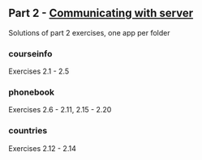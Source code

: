 ## Part 2 - [Communicating with server](https://fullstackopen.com/en/part2)

Solutions of part 2 exercises, one app per folder

### courseinfo
Exercises 2.1 - 2.5

### phonebook
Exercises 2.6 - 2.11, 2.15 - 2.20

### countries
Exercises 2.12 - 2.14